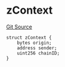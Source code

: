 # zContext
[Git Source](https://github.com/zeta-chain/protocol-contracts/blob/d9d250da078cc3bcf80823d625da2236cadb5515/contracts/zevm/interfaces/UniversalContract.sol)


```solidity
struct zContext {
    bytes origin;
    address sender;
    uint256 chainID;
}
```

